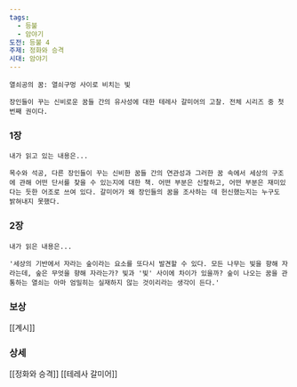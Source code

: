 ```yaml
---
tags:
  - 등불
  - 암야기
도전: 등불 4
주제: 정화와 승격
시대: 암야기
---
```



```
열쇠공의 꿈: 열쇠구멍 사이로 비치는 빛

장인들이 꾸는 신비로운 꿈들 간의 유사성에 대한 테레사 갈미어의 고찰. 전체 시리즈 중 첫 번째 권이다.
```
### 1장

```
내가 읽고 있는 내용은...

목수와 석공, 다른 장인들이 꾸는 신비한 꿈들 간의 연관성과 그러한 꿈 속에서 세상의 구조에 관해 어떤 단서를 찾을 수 있는지에 대한 책. 어떤 부분은 신랄하고, 어떤 부분은 재미있다는 듯한 어조로 쓰여 있다. 갈미어가 왜 장인들의 꿈을 조사하는 데 헌신했는지는 누구도 밝혀내지 못했다.
```
### 2장

```
내가 읽은 내용은...

'세상의 기반에서 자라는 숲이라는 요소를 또다시 발견할 수 있다. 모든 나무는 빛을 향해 자라는데, 숲은 무엇을 향해 자라는가? 빛과 '빛' 사이에 차이가 있을까? 숲이 나오는 꿈을 관통하는 열쇠는 아마 엄밀히는 실재하지 않는 것이리라는 생각이 든다.'
```


### 보상

[[계시]]

### 상세

[[정화와 승격]]
[[테레사 갈미어]]
